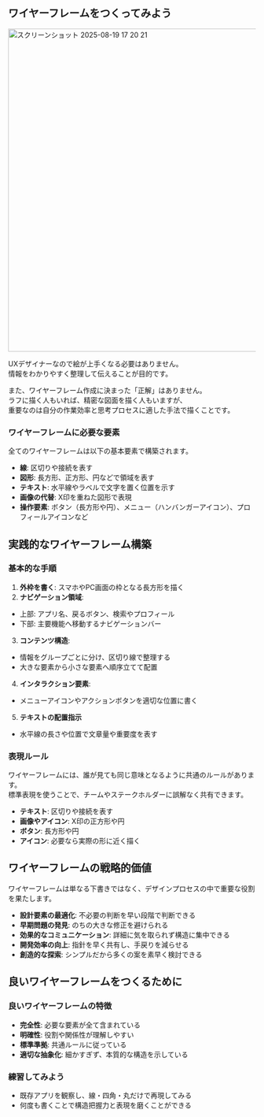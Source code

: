 ## ワイヤーフレームをつくってみよう
<img width="762" height="656" alt="スクリーンショット 2025-08-19 17 20 21" src="https://github.com/user-attachments/assets/ef275af5-5b16-4897-9775-6e5d952d7f9e" />

UXデザイナーなので絵が上手くなる必要はありません。  
情報をわかりやすく整理して伝えることが目的です。  

また、ワイヤーフレーム作成に決まった「正解」はありません。  
ラフに描く人もいれば、精密な図面を描く人もいますが、  
重要なのは自分の作業効率と思考プロセスに適した手法で描くことです。  

### ワイヤーフレームに必要な要素
全てのワイヤーフレームは以下の基本要素で構築されます。  
- **線**: 区切りや接続を表す
- **図形**: 長方形、正方形、円などで領域を表す
- **テキスト**: 水平線やラベルで文字を置く位置を示す
- **画像の代替**: X印を重ねた図形で表現
- **操作要素**: ボタン（長方形や円）、メニュー（ハンバンガーアイコン）、プロフィールアイコンなど

## 実践的なワイヤーフレーム構築
### 基本的な手順
1. **外枠を書く**: スマホやPC画面の枠となる長方形を描く
2. **ナビゲーション領域**:
  - 上部: アプリ名、戻るボタン、検索やプロフィール
  - 下部: 主要機能へ移動するナビゲーションバー
3. **コンテンツ構造**:
  - 情報をグループごとに分け、区切り線で整理する
  - 大きな要素から小さな要素へ順序立てて配置
4. **インタラクション要素**:
  - メニューアイコンやアクションボタンを適切な位置に書く
5. **テキストの配置指示**
  - 水平線の長さや位置で文章量や重要度を表す

### 表現ルール
ワイヤーフレームには、誰が見ても同じ意味となるように共通のルールがあります。  
標準表現を使うことで、チームやステークホルダーに誤解なく共有できます。  
- **テキスト**: 区切りや接続を表す
- **画像やアイコン**: X印の正方形や円
- **ボタン**: 長方形や円
- **アイコン**: 必要なら実際の形に近く描く

## ワイヤーフレームの戦略的価値
ワイヤーフレームは単なる下書きではなく、デザインプロセスの中で重要な役割を果たします。  
- **設計要素の最適化**: 不必要の判断を早い段階で判断できる
- **早期問題の発見**: のちの大きな修正を避けられる
- **効果的なコミュニケーション**: 詳細に気を取られず構造に集中できる
- **開発効率の向上**: 指針を早く共有し、手戻りを減らせる
- **創造的な探索**: シンプルだから多くの案を素早く検討できる

## 良いワイヤーフレームをつくるために
### 良いワイヤーフレームの特徴
- **完全性**: 必要な要素が全て含まれている
- **明確性**: 役割や関係性が理解しやすい
- **標準準拠**: 共通ルールに従っている
- **適切な抽象化**: 細かすぎず、本質的な構造を示している

### 練習してみよう
- 既存アプリを観察し、線・四角・丸だけで再現してみる
- 何度も書くことで構造把握力と表現を磨くことができる


